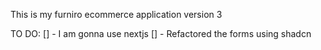 This is my furniro ecommerce application version 3

TO DO:
[] - I am gonna use nextjs
[] - Refactored the forms using shadcn
